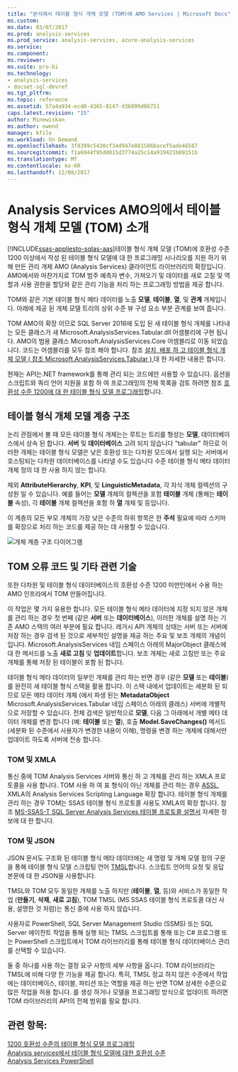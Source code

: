 ```yaml
---
title: "분석에서 테이블 형식 개체 모델 (TOM)에 AMO Services | Microsoft Docs"
ms.custom: 
ms.date: 03/07/2017
ms.prod: analysis-services
ms.prod_service: analysis-services, azure-analysis-services
ms.service: 
ms.component: 
ms.reviewer: 
ms.suite: pro-bi
ms.technology:
- analysis-services
- docset-sql-devref
ms.tgt_pltfrm: 
ms.topic: reference
ms.assetid: 57a4a934-ecd0-4365-8147-d36899d86751
caps.latest.revision: "15"
author: Minewiskan
ms.author: owend
manager: kfile
ms.workload: On Demand
ms.openlocfilehash: 3f8399c5430cf34d947e881586bacef5ade46587
ms.sourcegitcommit: f1a6944f95dd015d3774a25c14a919421b09151b
ms.translationtype: MT
ms.contentlocale: ko-KR
ms.lasthandoff: 12/08/2017
---
```

# <a name="introduction-to-the-tabular-object-model-tom-in-analysis-services-amo"></a>Analysis Services AMO의에서 테이블 형식 개체 모델 (TOM) 소개
[!INCLUDE[ssas-appliesto-sqlas-aas](../../includes/ssas-appliesto-sqlas-aas.md)]테이블 형식 개체 모델 (TOM)에 호환성 수준 1200 이상에서 작성 된 테이블 형식 모델에 대 한 프로그래밍 시나리오를 지원 하기 위해 만든 관리 개체 AMO (Analysis Services) 클라이언트 라이브러리의 확장입니다. AMO에서와 마찬가지로 TOM 범주 예측자 변수, 가져오기 및 데이터를 새로 고칠 및 역할과 사용 권한을 할당와 같은 관리 기능을 처리 하는 프로그래밍 방법을 제공 합니다.  
  
TOM와 같은 기본 테이블 형식 메타 데이터를 노출 **모델**, **테이블**, **열**, 및 **관계** 개체입니다.  아래에 제공 된 개체 모델 트리의 상위 수준 뷰 구성 요소 부분 관계를 보여 줍니다.  
  
 TOM AMO의 확장 이므로 SQL Server 2016에 도입 된 새 테이블 형식 개체를 나타내는 모든 클래스가 새 Microsoft.AnalysisServices.Tabular.dll 어셈블리에 구현 됩니다. AMO의 범용 클래스 Microsoft.AnalysisServices.Core 어셈블리로 이동 되었습니다. 코드는 어셈블리를 모두 참조 해야 합니다.
참조 [설치, 배포 하 고 테이블 형식 개체 모델 &#40; 참조 Microsoft.AnalysisServices.Tabular &#41; ](../../analysis-services/tabular-model-programming-compatibility-level-1200/install-distribute-and-reference-the-tabular-object-model.md) 대 한 자세한 내용은 합니다.  
  
 현재는 API는.NET framework를 통해 관리 되는 코드에만 사용할 수 있습니다. 옵션을 스크립트와 쿼리 언어 지원을 포함 하 여 프로그래밍의 전체 목록을 검토 하려면 참조 [호환성 수준 1200에 대 한 테이블 형식 모델 프로그래밍](../../analysis-services/tabular-model-programming-compatibility-level-1200/tabular-model-programming-for-compatibility-level-1200.md)합니다.  
  
## <a name="tabular-object-model-hierarchy"></a>테이블 형식 개체 모델 계층 구조  
 논리 관점에서 볼 때 모든 테이블 형식 개체는는 루트는 트리를 형성는 **모델**, 데이터베이스에서 상속 된 합니다. **서버** 및 **데이터베이스** 고려 되지 않습니다 "tabular" 하므로 이러한 개체는 테이블 형식 모델은 낮은 호환성 또는 다차원 모드에서 실행 되는 서버에서 호스팅되는 다차원 데이터베이스를 나타낼 수도 있습니다 수준 테이블 형식 메타 데이터 개체 정의 대 한 사용 하지 않는 합니다. 
  
 제외 **AttributeHierarchy**, **KPI**, 및 **LinguisticMetadata**, 각 자식 개체 컬렉션의 구성원 일 수 있습니다. 예를 들어는 **모델** 개체의 컬렉션을 포함 **테이블** 개체 (통해는 **테이블** 속성), 각 **테이블** 개체 컬렉션을 포함 하 **열** 개체 및 등입니다.  
  
 이 계층의 모든 부모 개체의 가장 낮은 수준의 하위 항목은 한 **주석** 필요에 따라 스키마를 확장으로 처리 하는 코드를 제공 하는 데 사용할 수 있습니다.  
  
 ![개체 계층 구조 다이어그램](../../analysis-services/tabular-model-programming-compatibility-level-1200/media/ssastomobjectmodeldiagram.png "개체 계층 구조 다이어그램")  
  
## <a name="tom-and-other-related-technologies"></a>TOM 오류 코드 및 기타 관련 기술

또한 다차원 및 테이블 형식 데이터베이스의 호환성 수준 1200 미만인에서 수용 하는 AMO 인프라에서 TOM 만들어집니다.

이 작업은 몇 가지 유용한 합니다.
모든 테이블 형식 메타 데이터에 지정 되지 않은 개체를 관리 하는 경우 첫 번째 (같은 **서버** 또는 **데이터베이스**), 이러한 개체를 설명 하는 기존 AMO 스택의 여러 부분에 필요 합니다. 레거시 API 개체의 상태는 서버 또는 서버에 저장 하는 경우 검색 된 것으로 세부적인 설명을 제공 하는 주요 및 보조 개체의 개념이입니다. Microsoft.AnalysisServices 네임 스페이스 아래의 MajorObject 클래스에 대 한 메서드를 노출 **새로 고침** 및 **업데이트**합니다. 보조 개체는 새로 고침만 또는 주요 개체를 통해 저장 된 테이블이 포함 된 합니다.

테이블 형식 메타 데이터의 일부인 개체를 관리 하는 반면 경우 (같은 **모델** 또는 **테이블**)를 완전히 새 테이블 형식 스택을 활용 합니다. 이 스택 내에서 업데이트는 세분화 된 되므로 모든 메타 데이터 개체 (에서 파생 된는 **MetadataObject** Microsoft.AnalysisServices.Tabular 네임 스페이스 아래의 클래스) 서버에 개별적으로 저장할 수 있습니다. 전체 검색은 일반적으로 **모델**, 다음 그 아래에서 개별 메타 데이터 개체를 변경 합니다 (예: **테이블** 또는 **열**), 호출  **Model.SaveChanges()** 메서드 (세분화 된 수준에서 사용자가 변경한 내용이 이해), 명령을 변경 하는 개체에 대해서만 업데이트 하도록 서버에 전송 합니다.

### <a name="tom-and-xmla"></a>TOM 및 XMLA

통신 중에 TOM Analysis Services 서버와 통신 하 고 개체를 관리 하는 XMLA 프로토콜을 사용 합니다. TOM 사용 하 여 표 형식이 아닌 개체를 관리 하는 경우 [ASSL](../scripting/analysis-services-scripting-language-assl-for-xmla.md), XMLA의 Analysis Services Scripting Language 확장 합니다. 테이블 형식 개체를 관리 하는 경우 TOM는 SSAS 테이블 형식 프로토콜 사용도 XMLA의 확장 합니다. 참조 [MS-SSAS-T SQL Server Analysis Services 테이블 프로토콜 설명서](https://msdn.microsoft.com/library/mt719260.aspx) 자세한 정보에 대 한 합니다.

### <a name="tom-and-json"></a>TOM 및 JSON

JSON 문서도 구조화 된 테이블 형식 메타 데이터에는 새 명령 및 개체 모델 정의 구문을 통해 테이블 형식 모델 스크립팅 언어 [TMSL](../tabular-model-scripting-language-tmsl-reference.md)합니다. 스크립트 언어의 요청 및 응답 본문에 대 한 JSON을 사용합니다.

TMSL와 TOM 모두 동일한 개체를 노출 하지만 (**테이블**, **열**, 등)와 서비스가 동일한 작업 (**만들기**, **삭제**,  **새로 고침**), TOM TMSL (MS SSAS 테이블 형식 프로토콜 대신 사용, 설명한 것 처럼)는 통신 중에 사용 하지 않습니다.

사용자로 PowerShell, SQL Server Management Studio (SSMS) 또는 SQL Server 에이전트 작업을 통해 실행 되는 TMSL 스크립트를 통해 또는 C# 프로그램 또는 PowerShell 스크립트에서 TOM 라이브러리를 통해 테이블 형식 데이터베이스 관리를 선택할 수 있습니다.

둘 중 하나를 사용 하는 결정 요구 사항의 세부 사항을 옵니다. TOM 라이브러리는 TMSL에 비해 다양 한 기능을 제공 합니다. 특히, TMSL 정교 하지 않은 수준에서 작업에는 데이터베이스, 테이블, 파티션 또는 역할을 제공 하는 반면 TOM 상세한 수준으로 많은 작업을 허용 합니다. 를 생성 하거나 모델을 프로그래밍 방식으로 업데이트 하려면 TOM 라이브러리의 API의 전체 범위를 필요 합니다.
  
## <a name="see-also"></a>관련 항목:  
 [1200 호환성 수준의 테이블 형식 모델 프로그래밍](../../analysis-services/tabular-model-programming-compatibility-level-1200/tabular-model-programming-for-compatibility-level-1200.md)   
 [Analysis services에서 테이블 형식 모델에 대한 호환성 수준](../../analysis-services/tabular-models/compatibility-level-for-tabular-models-in-analysis-services.md)  
[Analysis Services PowerShell](../../analysis-services/powershell/analysis-services-powershell-reference.md)
  
